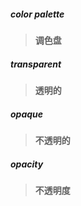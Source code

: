 ##### color palette
>**调色盘**

##### transparent
>**透明的**

##### opaque
>**不透明的**

##### opacity
>**不透明度**